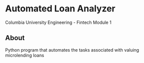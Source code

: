 # Automated Loan Analyzer
Columbia University Engineering - Fintech Module 1


## About
Python program that automates the tasks associated with valuing microlending loans

